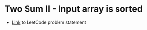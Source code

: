 # Two Sum II - Input array is sorted

- [Link](https://leetcode.com/problems/two-sum-ii-input-array-is-sorted/) to LeetCode problem statement
